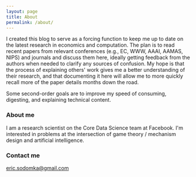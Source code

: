 ```yaml
---
layout: page
title: About
permalink: /about/
---
```


I created this blog to serve as a forcing function to keep me up to date on the latest research in economics and computation. The plan is to read recent papers from relevant conferences (e.g., EC, WWW, AAAI, AAMAS, NIPS) and journals and discuss them here, ideally getting feedback from the authors when needed to clarify any sources of confusion. My hope is that the process of explaining others' work gives me a better understanding of their research, and that documenting it here will allow me to more quickly recall more of the paper details months down the road.

Some second-order goals are to improve my speed of consuming, digesting, and explaining technical content.

### About me

I am a research scientist on the Core Data Science team at Facebook. I'm interested in problems at the intersection of game theory / mechanism design and artificial intelligence.

### Contact me

[eric.sodomka@gmail.com](mailto:eric.sodomka@gmail.com)
